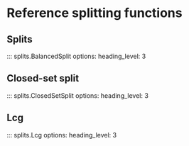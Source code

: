 # Reference splitting functions


<!---
# TODO: finish
-->

## Splits

::: splits.BalancedSplit
    options:
      heading_level: 3  

## Closed-set split

::: splits.ClosedSetSplit
    options:
      heading_level: 3  

## Lcg

::: splits.Lcg
    options:
      heading_level: 3  
